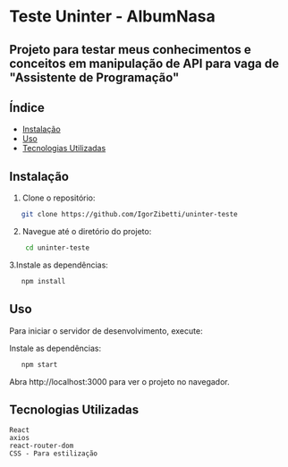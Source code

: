 <h1>Teste Uninter - AlbumNasa </h1>

<h2>Projeto para testar meus conhecimentos e conceitos em manipulação de API para vaga de "Assistente de Programação" </h2>

## Índice

- [Instalação](#instalação)
- [Uso](#uso)
- [Tecnologias Utilizadas](#tecnologias-utilizadas)

## Instalação

1. Clone o repositório:
```sh
   git clone https://github.com/IgorZibetti/uninter-teste
```

2. Navegue até o diretório do projeto:
```sh
    cd uninter-teste
```
3.Instale as dependências:
 ```sh
    npm install
```

## Uso

Para iniciar o servidor de desenvolvimento, execute:

Instale as dependências:
 ```sh
    npm start
```

Abra http://localhost:3000 para ver o projeto no navegador.
## Tecnologias Utilizadas

    React
    axios
    react-router-dom
    CSS - Para estilização
  
